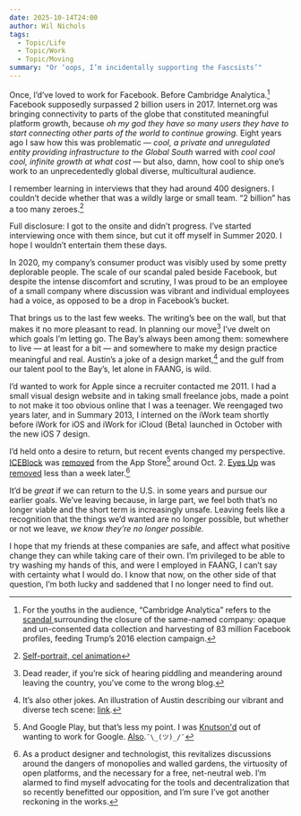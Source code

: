 ```yaml
---
date: 2025-10-14T24:00
author: Wil Nichols
tags:
  - Topic/Life
  - Topic/Work
  - Topic/Moving
summary: "Or ‘oops, I’m incidentally supporting the Fascsists’"
---
```


Once, I’d’ve loved to work for Facebook. Before Cambridge Analytica.[^1] Facebook supposedly surpassed 2 billion users in 2017. Internet.org was bringing connectivity to parts of the globe that constituted meaningful platform growth, because _oh my god they have so many users they have to start connecting other parts of the world to continue growing._ Eight years ago I saw how this was problematic — _cool, a private and unregulated entity providing infrastructure to the Global South_ warred with _cool cool cool, infinite growth at what cost_ — but also, damn, how cool to ship one’s work to an unprecedentedly global diverse, multicultural audience.

I remember learning in interviews that they had around 400 designers. I couldn’t decide whether that was a wildly large or small team. “2 billion” has a too many zeroes.[^2] 

Full disclosure: I got to the onsite and didn’t progress. I’ve started interviewing once with them since, but cut it off myself in Summer 2020. I hope I wouldn’t entertain them these days. 

In 2020, my company’s consumer product was visibly used by some pretty deplorable people. The scale of our scandal paled beside Facebook, but despite the intense discomfort and scrutiny, I was proud to be an employee of a small company where discussion was vibrant and individual employees had a voice, as opposed to be a drop in Facebook’s bucket.

That brings us to the last few weeks. The writing’s bee on the wall, but that makes it no more pleasant to read. In planning our move[^3] I’ve dwelt on which goals I’m letting go. The Bay’s always been among them: somewhere to live — at least for a bit — and somewhere to make my design practice meaningful and real. Austin’s a joke of a design market,[^4] and the gulf from our talent pool to the Bay’s, let alone in FAANG, is wild.

I’d wanted to work for Apple since a recruiter contacted me 2011. I had a small visual design website and in taking small freelance jobs, made a point to not make it too obvious online that I was a teenager. We reengaged two years later, and in Summary 2013, I interned on the iWork team shortly before iWork for iOS and iWork for iCloud (Beta) launched in October with the new iOS 7 design. 

I’d held onto a desire to return, but recent events changed my perspective. [ICEBlock](https://www.iceblock.app) was [removed](https://www.404media.co/iceblock-owner-after-apple-removes-app-we-are-determined-to-fight-this/) from the App Store[^5] around Oct. 2. [Eyes Up](https://eyesupapp.com) was [removed](https://www.404media.co/apple-banned-an-app-that-simply-archived-videos-of-ice-abuses/) less than a week later.[^6]

It’d be _great_ if we can return to the U.S. in some years and pursue our earlier goals. We’ve leaving because, in large part, we feel both that’s no longer viable and the short term is increasingly unsafe. Leaving feels like a recognition that the things we’d wanted are no longer possible, but whether or not we leave, _we know they’re no longer possible._ 

I hope that my friends at these companies are safe, and affect what positive change they can while taking care of their own. I’m privileged to be able to try washing my hands of this, and were I employed in FAANG, I can’t say with certainty what I would do. I know that now, on the other side of that question, I’m both lucky and saddened that I no longer need to find out.

[^1]: For the youths in the audience, “Cambridge Analytica” refers to the [scandal ](https://en.wikipedia.org/wiki/Facebook–Cambridge_Analytica_data_scandal)surrounding the closure of the same-named company: opaque and un-consented data collection and harvesting of 83 million Facebook profiles, feeding Trump’s 2016 election campaign.
[^2]: [Self-portrait, cel animation](https://media4.giphy.com/media/v1.Y2lkPTc5MGI3NjExZzBtcGtycTczY3E2andvems0bnB6YWZjZnl6MGVlanJ6Z2E4YzFiMCZlcD12MV9pbnRlcm5hbF9naWZfYnlfaWQmY3Q9Zw/3HEzHIxZjKduE/giphy.gif)
[^3]: Dead reader, if you’re sick of hearing piddling and meandering around leaving the country, you’ve come to the wrong blog.
[^4]: It’s also other jokes. An illustration of Austin describing our vibrant and diverse tech scene: [link](https://knowyourmeme.com/memes/bronze-medal).
[^5]: And Google Play, but that’s less my point. I was [Knutson'd](https://web.archive.org/web/20181015060856/https://threadreaderapp.com/thread/1049523067506966529.html) out of wanting to work for  Google. [Also](https://killedbygoogle.com).`¯\_(ツ)_/¯` 
[^6]: As a product designer and technologist, this revitalizes discussions around the dangers of monopolies and walled gardens, the virtuosity of open platforms, and the necessary for a free, net-neutral web. I’m alarmed to find myself advocating for the tools and decentralization that so recently benefitted our opposition, and I’m sure I’ve got another reckoning in the works.